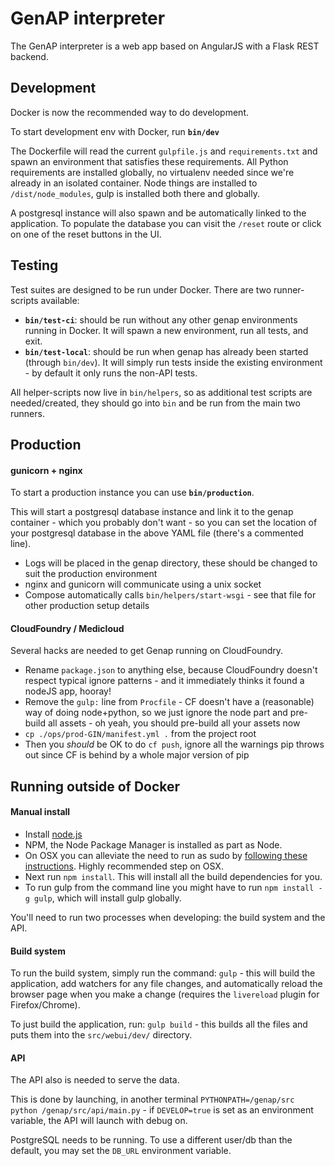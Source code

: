 
# GenAP interpreter

The GenAP interpreter is a web app based on AngularJS with a Flask REST backend.

## Development

Docker is now the recommended way to do development.

To start development env with Docker, run **`bin/dev`**

The Dockerfile will read the current `gulpfile.js` and `requirements.txt` and spawn an environment that satisfies these requirements. All Python requirements are installed globally, no virtualenv needed since we're already in an isolated container. Node things are installed to `/dist/node_modules`, gulp is installed both there and globally.

A postgresql instance will also spawn and be automatically linked to the application. To populate the database you can visit the `/reset` route or click on one of the reset buttons in the UI.

## Testing

Test suites are designed to be run under Docker. There are two runner-scripts available:

- **`bin/test-ci`**: should be run without any other genap environments running in Docker. It will spawn a new environment, run all tests, and exit.
- **`bin/test-local`**: should be run when genap has already been started (through `bin/dev`). It will simply run tests inside the existing environment - by default it only runs the non-API tests.

All helper-scripts now live in `bin/helpers`, so as additional test scripts are needed/created, they should go into `bin` and be run from the main two runners.

## Production

#### gunicorn + nginx

To start a production instance you can use **`bin/production`**.

This will start a postgresql database instance and link it to the genap container - which you probably don't want - so you can set the location of your postgresql database in the above YAML file (there's a commented line).

- Logs will be placed in the genap directory, these should be changed to suit the production environment
- nginx and gunicorn will communicate using a unix socket
- Compose automatically calls `bin/helpers/start-wsgi` - see that file for other production setup details

#### CloudFoundry / Medicloud

Several hacks are needed to get Genap running on CloudFoundry.

- Rename `package.json` to anything else, because CloudFoundry doesn't respect typical ignore patterns - and it immediately thinks it found a nodeJS app, hooray!
- Remove the `gulp:` line from `Procfile` - CF doesn't have a (reasonable) way of doing node+python, so we just ignore the node part and pre-build all assets - oh yeah, you should pre-build all your assets now
- `cp ./ops/prod-GIN/manifest.yml .` from the project root
- Then you *should* be OK to do `cf push`, ignore all the warnings pip throws out since CF is behind by a whole major version of pip


## Running outside of Docker

#### Manual install

 - Install [node.js](https://nodejs.org/download/)
 - NPM, the Node Package Manager is installed as part as Node.
 - On OSX you can alleviate the need to run as sudo by [following these instructions](https://github.com/sindresorhus/guides/blob/master/npm-global-without-sudo.md). Highly recommended step on OSX.
 - Next run `npm install`. This will install all the build dependencies for you.
 - To run gulp from the command line you might have to run `npm install -g gulp`, which will install gulp globally.

You'll need to run two processes when developing: the build system and the API.

#### Build system

To run the build system, simply run the command: `gulp` - this will build the application, add watchers for any file changes, and automatically reload the browser page when you make a change (requires the `livereload` plugin for Firefox/Chrome).

To just build the application, run: `gulp build` - this builds all the files and puts them into the `src/webui/dev/` directory.

#### API

The API also is needed to serve the data.

This is done by launching, in another terminal `PYTHONPATH=/genap/src python /genap/src/api/main.py` - if `DEVELOP=true` is set as an environment variable, the API will launch with debug on.

PostgreSQL needs to be running. To use a different user/db than the default, you may set the `DB_URL` environment variable.
